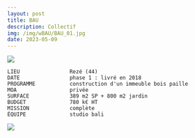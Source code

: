 ```yaml
---
layout: post
title: BAU
description: Collectif
img: /img/wBAU/BAU_01.jpg
date: 2023-05-09
---
```


<div clas="img_row">
    <img class="col three" src="{{ site.baseurl }}/img/wBAU/BAU_01.jpg"/>
</div>

```
LIEU                Rezé (44)
DATE                phase 1 : livré en 2018
PROGRAMME           construction d'un immeuble bois paille
MOA                 privée
SURFACE             389 m2 SP + 800 m2 jardin
BUDGET              780 k€ HT
MISSION             complète
ÉQUIPE              studio bali

```

<div clas="img_row">
    <img class="col three" src="{{ site.baseurl }}/img/wBAU/plans.jpg"/>
</div>
